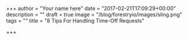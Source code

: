 +++
author = "Your name here"
date = "2017-02-21T17:09:29+00:00"
description = ""
draft = true
image = "/blog/forestryio/images/sling.png"
tags = ""
title = "8 Tips For Handling Time-Off Requests"

+++
